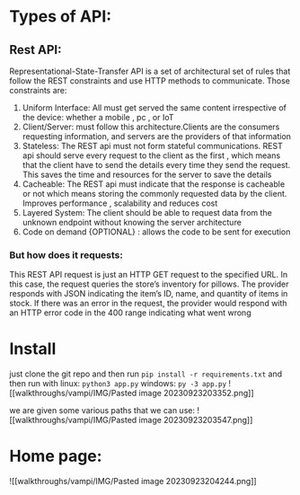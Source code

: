 # Types of API:

## Rest API:

Representational-State-Transfer API is a set of architectural set of rules that follow the REST constraints and use HTTP methods to communicate. Those constraints are:

1. Uniform Interface: All must get served the same content irrespective of the device: whether a mobile , pc , or IoT
2. Client/Server: must follow this architecture.Clients are the consumers requesting information, and servers are the providers of that information
3. Stateless: The REST api must not form stateful communications. REST api should serve every request to the client as the first , which means that the client have to send the details every time they send the request. This saves the time and resources for the server to save the details
4. Cacheable: The REST api must indicate that the response is cacheable or not which means storing the commonly requested data by the client. Improves performance , scalability and reduces cost
5. Layered System: The client should be able to request data from the unknown endpoint without knowing the server architecture
6. Code on demand {OPTIONAL} : allows the code to be sent for execution
### But how does it requests:

This REST API request is just an HTTP GET request to the specified URL. In this case, the request queries the store’s inventory for pillows. The provider responds with JSON indicating the item’s ID, name, and quantity of items in stock. If there was an error in the request, the provider would respond with an HTTP error code in the 400 range indicating what went wrong
# Install
just clone the git repo and then run `pip install -r requirements.txt`
and then run with linux: `python3 app.py`
windows: `py -3 app.py`
![[walkthroughs/vampi/IMG/Pasted image 20230923203352.png]]

we are given some various paths that we can use:
![[walkthroughs/vampi/IMG/Pasted image 20230923203547.png]]
# Home page:
![[walkthroughs/vampi/IMG/Pasted image 20230923204244.png]]
